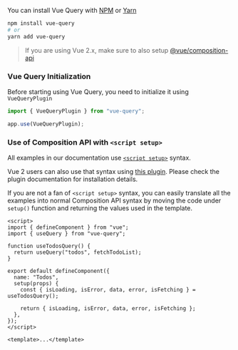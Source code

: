 You can install Vue Query with [NPM](https://www.npmjs.com/) or [Yarn](https://yarnpkg.com/)

```bash
npm install vue-query
# or
yarn add vue-query
```

> If you are using Vue 2.x, make sure to also setup [@vue/composition-api](https://github.com/vuejs/composition-api)

### Vue Query Initialization

Before starting using Vue Query, you need to initialize it using `VueQueryPlugin`

   ```ts
   import { VueQueryPlugin } from "vue-query";

   app.use(VueQueryPlugin);
   ```

### Use of Composition API with `<script setup>`

All examples in our documentation use [`<script setup>`](https://staging.vuejs.org/api/sfc-script-setup.html) syntax.

Vue 2 users can also use that syntax using [this plugin](https://github.com/antfu/unplugin-vue2-script-setup). Please check the plugin documentation for installation details.

If you are not a fan of `<script setup>` syntax, you can easily translate all the examples into normal Composition API syntax by moving the code under `setup()` function and returning the values used in the template.

```vue
<script>
import { defineComponent } from "vue";
import { useQuery } from "vue-query";

function useTodosQuery() {
  return useQuery("todos", fetchTodoList);
}

export default defineComponent({
  name: "Todos",
  setup(props) {
    const { isLoading, isError, data, error, isFetching } = useTodosQuery();

    return { isLoading, isError, data, error, isFetching };
  },
});
</script>

<template>...</template>
```
